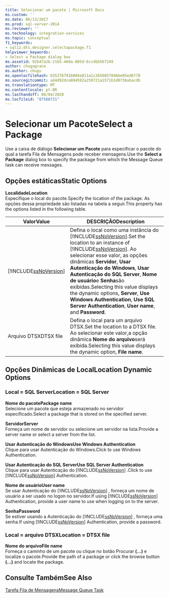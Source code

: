 ```yaml
---
title: Selecionar um pacote | Microsoft Docs
ms.custom: ''
ms.date: 06/13/2017
ms.prod: sql-server-2014
ms.reviewer: ''
ms.technology: integration-services
ms.topic: conceptual
f1_keywords:
- sql12.dts.designer.selectapackage.f1
helpviewer_keywords:
- Select a Package dialog box
ms.assetid: 92b47a2b-21b5-460a-885d-6cc4bb567249
author: chugugrace
ms.author: chugu
ms.openlocfilehash: b35276791b004a011a1c2656057046be05ed6770
ms.sourcegitcommit: ad4d92dce894592a259721a1571b1d8736abacdb
ms.translationtype: MT
ms.contentlocale: pt-BR
ms.lasthandoff: 08/04/2020
ms.locfileid: "87568731"
---
```

# <a name="select-a-package"></a><span data-ttu-id="83c78-102">Selecionar um Pacote</span><span class="sxs-lookup"><span data-stu-id="83c78-102">Select a Package</span></span>
  <span data-ttu-id="83c78-103">Use a caixa de diálogo **Selecionar um Pacote** para especificar o pacote do qual a tarefa Fila de Mensagens pode receber mensagens.</span><span class="sxs-lookup"><span data-stu-id="83c78-103">Use the **Select a Package** dialog box to specify the package from which the Message Queue task can receive messages.</span></span>  
  
## <a name="static-options"></a><span data-ttu-id="83c78-104">Opções estáticas</span><span class="sxs-lookup"><span data-stu-id="83c78-104">Static Options</span></span>  
 <span data-ttu-id="83c78-105">**Localidade**</span><span class="sxs-lookup"><span data-stu-id="83c78-105">**Location**</span></span>  
 <span data-ttu-id="83c78-106">Especifique o local do pacote.</span><span class="sxs-lookup"><span data-stu-id="83c78-106">Specify the location of the package.</span></span> <span data-ttu-id="83c78-107">As opções dessa propriedade são listadas na tabela a seguir.</span><span class="sxs-lookup"><span data-stu-id="83c78-107">This property has the options listed in the following table.</span></span>  
  
|<span data-ttu-id="83c78-108">Valor</span><span class="sxs-lookup"><span data-stu-id="83c78-108">Value</span></span>|<span data-ttu-id="83c78-109">DESCRIÇÃO</span><span class="sxs-lookup"><span data-stu-id="83c78-109">Description</span></span>|  
|-----------|-----------------|  
|[!INCLUDE[ssNoVersion](../../includes/ssnoversion-md.md)]|<span data-ttu-id="83c78-110">Defina o local como uma instância do [!INCLUDE[ssNoVersion](../../includes/ssnoversion-md.md)].</span><span class="sxs-lookup"><span data-stu-id="83c78-110">Set the location to an instance of [!INCLUDE[ssNoVersion](../../includes/ssnoversion-md.md)].</span></span> <span data-ttu-id="83c78-111">Ao selecionar esse valor, as opções dinâmicas **Servidor**, **Usar Autenticação do Windows**, **Usar Autenticação do SQL Server**, **Nome de usuário**e **Senha**são exibidas.</span><span class="sxs-lookup"><span data-stu-id="83c78-111">Selecting this value displays the dynamic options, **Server**, **Use Windows Authentication**, **Use SQL Server Authentication**, **User name**, and **Password**.</span></span>|  
|<span data-ttu-id="83c78-112">Arquivo DTSX</span><span class="sxs-lookup"><span data-stu-id="83c78-112">DTSX file</span></span>|<span data-ttu-id="83c78-113">Defina o local para um arquivo DTSX.</span><span class="sxs-lookup"><span data-stu-id="83c78-113">Set the location to a DTSX file.</span></span> <span data-ttu-id="83c78-114">Ao selecionar este valor,a opção dinâmica **Nome do arquivo**será exibida.</span><span class="sxs-lookup"><span data-stu-id="83c78-114">Selecting this value displays the dynamic option, **File name**.</span></span>|  
  
## <a name="location-dynamic-options"></a><span data-ttu-id="83c78-115">Opções Dinâmicas de Local</span><span class="sxs-lookup"><span data-stu-id="83c78-115">Location Dynamic Options</span></span>  
  
### <a name="location--sql-server"></a><span data-ttu-id="83c78-116">Local = SQL Server</span><span class="sxs-lookup"><span data-stu-id="83c78-116">Location = SQL Server</span></span>  
 <span data-ttu-id="83c78-117">**Nome do pacote**</span><span class="sxs-lookup"><span data-stu-id="83c78-117">**Package name**</span></span>  
 <span data-ttu-id="83c78-118">Selecione um pacote que esteja armazenado no servidor especificado.</span><span class="sxs-lookup"><span data-stu-id="83c78-118">Select a package that is stored on the specified server.</span></span>  
  
 <span data-ttu-id="83c78-119">**Servidor**</span><span class="sxs-lookup"><span data-stu-id="83c78-119">**Server**</span></span>  
 <span data-ttu-id="83c78-120">Forneça um nome de servidor ou selecione um servidor na lista.</span><span class="sxs-lookup"><span data-stu-id="83c78-120">Provide a server name or select a server from the list.</span></span>  
  
 <span data-ttu-id="83c78-121">**Usar Autenticação do Windows**</span><span class="sxs-lookup"><span data-stu-id="83c78-121">**Use Windows Authentication**</span></span>  
 <span data-ttu-id="83c78-122">Clique para usar Autenticação do Windows.</span><span class="sxs-lookup"><span data-stu-id="83c78-122">Click to use Windows Authentication.</span></span>  
  
 <span data-ttu-id="83c78-123">**Usar Autenticação do SQL Server**</span><span class="sxs-lookup"><span data-stu-id="83c78-123">**Use SQL Server Authentication**</span></span>  
 <span data-ttu-id="83c78-124">Clique para usar Autenticação do [!INCLUDE[ssNoVersion](../../includes/ssnoversion-md.md)] .</span><span class="sxs-lookup"><span data-stu-id="83c78-124">Click to use [!INCLUDE[ssNoVersion](../../includes/ssnoversion-md.md)] Authentication.</span></span>  
  
 <span data-ttu-id="83c78-125">**Nome de usuário**</span><span class="sxs-lookup"><span data-stu-id="83c78-125">**User name**</span></span>  
 <span data-ttu-id="83c78-126">Se usar Autenticação do [!INCLUDE[ssNoVersion](../../includes/ssnoversion-md.md)] , forneça um nome de usuário a ser usado no logon no servidor.</span><span class="sxs-lookup"><span data-stu-id="83c78-126">If using [!INCLUDE[ssNoVersion](../../includes/ssnoversion-md.md)] Authentication, provide a user name to use when logging on to the server.</span></span>  
  
 <span data-ttu-id="83c78-127">**Senha**</span><span class="sxs-lookup"><span data-stu-id="83c78-127">**Password**</span></span>  
 <span data-ttu-id="83c78-128">Se estiver usando a Autenticação do [!INCLUDE[ssNoVersion](../../includes/ssnoversion-md.md)] , forneça uma senha.</span><span class="sxs-lookup"><span data-stu-id="83c78-128">If using [!INCLUDE[ssNoVersion](../../includes/ssnoversion-md.md)] Authentication, provide a password.</span></span>  
  
### <a name="location--dtsx-file"></a><span data-ttu-id="83c78-129">Local = arquivo DTSX</span><span class="sxs-lookup"><span data-stu-id="83c78-129">Location = DTSX file</span></span>  
 <span data-ttu-id="83c78-130">**Nome do arquivo**</span><span class="sxs-lookup"><span data-stu-id="83c78-130">**File name**</span></span>  
 <span data-ttu-id="83c78-131">Forneça o caminho de um pacote ou clique no botão Procurar **(…)** e localize o pacote.</span><span class="sxs-lookup"><span data-stu-id="83c78-131">Provide the path of a package or click the browse button **(...)** and locate the package.</span></span>  
  
## <a name="see-also"></a><span data-ttu-id="83c78-132">Consulte Também</span><span class="sxs-lookup"><span data-stu-id="83c78-132">See Also</span></span>  
 [<span data-ttu-id="83c78-133">Tarefa Fila de Mensagens</span><span class="sxs-lookup"><span data-stu-id="83c78-133">Message Queue Task</span></span>](message-queue-task.md)  
  
  
